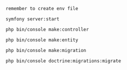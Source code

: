 ```
remember to create env file
```
```
symfony server:start
```
```
php bin/console make:controller
```
```
php bin/console make:entity
```
```
php bin/console make:migration
```
```
php bin/console doctrine:migrations:migrate
```
